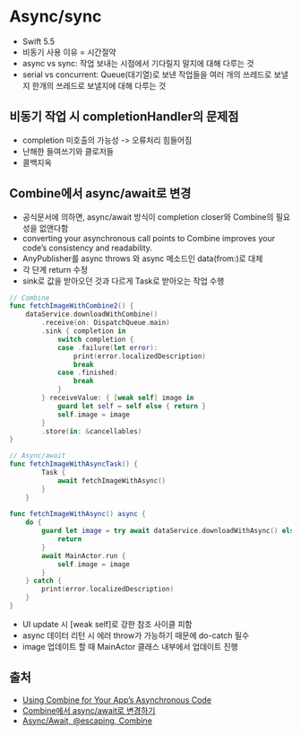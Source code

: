 # Async/sync

- Swift 5.5
- 비동기 사용 이유 = 시간절약
- async vs sync: 작업 보내는 시점에서 기다릴지 말지에 대해 다루는 것
- serial vs concurrent: Queue(대기열)로 보낸 작업들을 여러  개의 쓰레드로 보낼지 한개의 쓰레드로 보낼지에 대해 다루는 것

## 비동기 작업 시 completionHandler의 문제점
- completion 미호출의 가능성 -> 오류처리 힘들어짐
- 난해한 들여쓰기와 클로저들
- 콜백지옥

## Combine에서 async/await로 변경
- 공식문서에 의하면, async/await 방식이 completion closer와 Combine의 필요성을 없앤다함
- converting your asynchronous call points to Combine improves your code’s consistency and readability.
- AnyPublisher를 async throws 와 async 메소드인 data(from:)로 대체
- 각 단계 return 수정 
- sink로 값을 받아오던 것과 다르게 Task로 받아오는 작업 수행
```swift
// Combine
func fetchImageWithCombine2() {
    dataService.downloadWithCombine()
        .receive(on: DispatchQueue.main)
        .sink { completion in
            switch completion {
            case .failure(let error):
                print(error.localizedDescription)
                break
            case .finished:
                break
            }
        } receiveValue: { [weak self] image in
            guard let self = self else { return }
            self.image = image
        }
        .store(in: &cancellables)
}

// Async/await
func fetchImageWithAsyncTask() {
        Task {
            await fetchImageWithAsync()
        }
    }
    
func fetchImageWithAsync() async {
    do {
        guard let image = try await dataService.downloadWithAsync() else {
            return
        }
        await MainActor.run {
            self.image = image
        }
    } catch {
        print(error.localizedDescription)
    }
}
```
- UI update 시 [weak self]로 강한 참조 사이클 피함
- async 데이터 리턴 시 에러 throw가 가능하기 때문에 do-catch 필수
- image 업데이트 할 때 MainActor 클래스 내부에서 업데이트 진행

## 출처
- [Using Combine for Your App’s Asynchronous Code](https://developer.apple.com/documentation/combine/using-combine-for-your-app-s-asynchronous-code)
- [Combine에서 async/await로 변경하기](https://www.hohyeonmoon.com/blog/combine-to-async-await/)
- [Async/Await, @escaping, Combine](https://velog.io/@j_aion/SwiftUI-AsyncAwait-escaping-Combine)